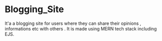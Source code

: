 # Blogging_Site
It'a a blogging site for users where they can share their opinions , informations etc with others .
It is made using MERN tech stack including EJS.
